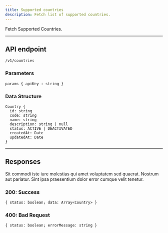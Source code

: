 ```yaml
---
title: Supported countries
description: Fetch list of supported countries.
---
```


Fetch Supported Countries.

---

## API endpoint

```shell
/v1/countries
```

### Parameters

```shell
params { apiKey : string }
```

### Data Structure

```shell
Country {
  id: string
  code: string
  name: string
  description: string | null
  status: ACTIVE | DEACTIVATED
  createdAt: Date
  updatedAt: Date
}
```

---

## Responses

Sit commodi iste iure molestias qui amet voluptatem sed quaerat. Nostrum aut pariatur. Sint ipsa praesentium dolor error cumque velit tenetur.

### 200: Success

```shell
{ status: boolean; data: Array<Country> }
```

### 400: Bad Request

```shell
{ status: boolean; errorMessage: string }
```
